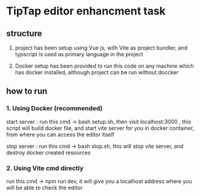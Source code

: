 # TipTap editor enhancment task

## structure

1. project has been setup using Vue js, with Vite as project bundler, and typscript is used as primary language in the project

2. Docker setup has been provided to run this code on any machine which has docker installed, although project can be run without doccker

## how to run

### 1. Using Docker (recommended)

start server : run this cmd -> bash setup.sh, then visit localhost:3000 ,
this script will build docker file, and start vite server for you in docker container, from where you can access the editor itself

stop server : run this cmd -> bash stop.sh, this will stop vite server, and destroy docker created resources

### 2. Using Vite cmd directly

run this cmd -> npm run dev, it will give you a localhost address where you will be able to check the editor
